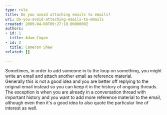 ```yaml
---
type: rule
title: Do you avoid attaching emails to emails?
uri: do-you-avoid-attaching-emails-to-emails
created: 2009-04-08T09:27:10.0000000Z
authors:
- id: 1
  title: Adam Cogan
- id: 2
  title: Cameron Shaw
related: []

---
```


Sometimes, in order to add someone in to the loop on something, you might write an email and attach another email as reference material. 
<br>Generally this is not a good idea and you are better off replying to the original email instead so you can keep it in the history of ongoing threads. <br>   The exception is when you are already in a conversation thread with important history and you want to add more reference material to the email, although even then it's a good idea to also quote the particular line of interest as well.
